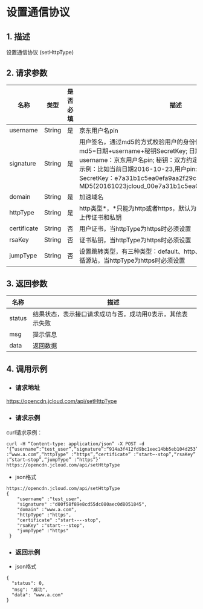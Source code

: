# **设置通信协议**

## **1. 描述**

设置通信协议 (setHttpType)

## **2. 请求参数**

| **名称**    | **类型** | **是否必填** | **描述**                                                     |
| ----------- | -------- | ------------ | ------------------------------------------------------------ |
| username    | String   | 是           | 京东用户名pin                                                |
| signature   | String   | 是           | 用户签名，通过md5的方式校验用户的身份信息，保障信息安全。</br>md5=日期+username+秘钥SecretKey; 日期：格式为 yyyymmdd; username：京东用户名pin; 秘钥：双方约定; </br>示例：比如当前日期2016-10-23,用户pin:jcloud_00,用户秘钥SecretKey：e7a31b1c5ea0efa9aa2f29c6559f7d61,那签名为MD5(20161023jcloud_00e7a31b1c5ea0efa9aa2f29c6559f7d61) |
| domain      | String   | 是           | 加速域名                                                     |
| httpType    | String   | 是           | http类型*，*只能为http或者https，默认为http。当设为https时，需要上传证书和私钥 |
| certificate | String   | 否           | 用户证书，当httpType为https时必须设置                        |
| rsaKey      | String   | 否           | 证书私钥，当httpType为https时必须设置                        |
| jumpType    | String   | 否           | 设置跳转类型，有三种类型：default、http、https；默认是default，遵循源站，当httpType为https时必须设置 |


## **3. 返回参数**

| **名称** | **描述**                                                  |
| -------- | --------------------------------------------------------- |
| status   | 结果状态，表示接口请求成功与否，成功用0表示，其他表示失败 |
| msg      | 提示信息                                                  |
| data     | 返回数据                                                  |


## **4. 调用示例**

- ### **请求地址**

https://opencdn.jcloud.com/api/setHttpType

- ### **请求示例**

curl请求示例： 

```
curl -H “Content-type: application/json” -X POST -d ‘{“username”:“test_user”,“signature”:“914a3f412fd9bc1eec14bb5eb104d253”,“domain” :“www.a.com”,“httpType” :“https”,“certificate” :“start—-stop”,“rsaKey” :“start—stop”,“jumpType” :“https”}’ https://opencdn.jcloud.com/api/setHttpType
```

* json格式

```
https://opencdn.jcloud.com/api/setHttpType
{
    "username" :"test_user",
    "signature" :"d00f58f89e8cd55dc080aec0d8051845",
    "domain" :"www.a.com",
    "httpType" :"https",
    "certificate" :"start----stop",
    "rsaKey" :"start---stop",
    "jumpType" :"https"
 }
```

- ### **返回示例**

* json格式

```
{
  "status": 0,
  "msg": "成功",
  "data": "www.a.com"
}
```
